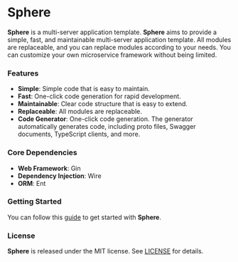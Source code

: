 # Sphere

**Sphere** is a multi-server application template. **Sphere** aims to provide a simple, fast, and maintainable multi-server application template. All modules are replaceable, and you can replace modules according to your needs. You can customize your own microservice framework without being limited.


### Features

- **Simple**: Simple code that is easy to maintain.
- **Fast**: One-click code generation for rapid development.
- **Maintainable**: Clear code structure that is easy to extend.
- **Replaceable**: All modules are replaceable.
- **Code Generator**: One-click code generation. The generator automatically generates code, including proto files, Swagger documents, TypeScript clients, and more.


### Core Dependencies

- **Web Framework**: Gin
- **Dependency Injection**: Wire
- **ORM**: Ent

### Getting Started

You can follow this [guide](doc/USAGE.md) to get started with **Sphere**.

### License

**Sphere**  is released under the MIT license. See [LICENSE](LICENSE) for details.